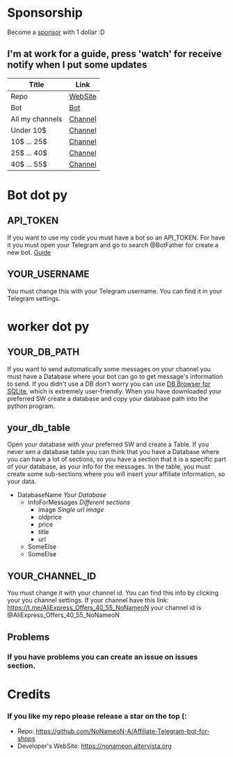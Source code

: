 
# Sponsorship
Become a [sponsor](https://github.com/sponsors/NoNameoN-A) with 1 dollar :D

## I'm at work for a guide, press 'watch' for receive notify when I put some updates


|Title| Link |
|--|--|
|Repo|[WebSite](https://nonameon-a.github.io/Affiliate-Telegram-bot-for-shops/)|
|Bot|[Bot](https://t.me/AliExpress_NoNameoN_bot)|
| All my channels | [Channel](https://t.me/AliExpress_Offers_NoNameoN) |
|Under 10$|[Channel](https://t.me/joinchat/WH8DFKL0XIVx2FLN)|
|10$ ... 25$|[Channel](https://t.me/joinchat/WI7-VWvrwpsr-CuL)|
|25$ ... 40$|[Channel](https://t.me/joinchat/UL3SKjYyo6x0VgDy)|
|40$ ... 55$|[Channel](https://t.me/joinchat/RvT4wRoTYg3va_jA)|

# Bot dot py
## API_TOKEN
If you want to use my code you must have a bot so an API_TOKEN.
For have it you must open your Telegram and go to search @BotFather for create a new bot.
[Guide](https://core.telegram.org/bots#3-how-do-i-create-a-bot)
## YOUR_USERNAME
You must change this with your Telegram username. You can find it in your Telegram settings.

# worker dot py
## YOUR_DB_PATH
If you want to send automatically some messages on your channel you must have a Database where your bot can go to get message's information to send.
If you didn't use a DB don't worry you can use [DB Browser for SQLite](https://sqlitebrowser.org/), which is extremely user-friendly.
When you have downloaded your preferred SW create a database and copy your database path into the python program.
## your_db_table
Open your database with your preferred SW and create a Table. If you never sen a database table you can think that you have a Database where you can have a lot of sections, so you have a section that it is a specific part of your database, as your info for the messages.
In the table, you must create some sub-sections where you will insert your affiliate information, so your data.

 - DatabaseName *Your Database*
	 - InfoForMessages *Different sections*
		 - image *Single url image*
		 - oldprice
		 - price
		 - title
		 - url
	 - SomeElse
	 - SomeElse
## YOUR_CHANNEL_ID
You must change it with your channel id. You can find this info by clicking your you channel settings.
If your channel have this link: https://t.me/AliExpress_Offers_40_55_NoNameoN your channel id is @AliExpress_Offers_40_55_NoNameoN
## Problems
### If you have problems you can create an issue on issues section.
# Credits
### If you like my repo please release a star on the top (:
- Repo: https://github.com/NoNameoN-A/Affiliate-Telegram-bot-for-shops
- Developer's WebSite: https://nonameon.altervista.org
